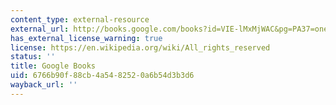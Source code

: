 ```yaml
---
content_type: external-resource
external_url: http://books.google.com/books?id=VIE-lMxMjWAC&pg=PA37=onepage
has_external_license_warning: true
license: https://en.wikipedia.org/wiki/All_rights_reserved
status: ''
title: Google Books
uid: 6766b90f-88cb-4a54-8252-0a6b54d3b3d6
wayback_url: ''
---
```

